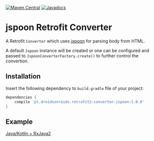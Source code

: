 [![Maven Central](https://maven-badges.herokuapp.com/maven-central/pl.droidsonroids.retrofit2/converter-jspoon/badge.svg?style=flat)](https://maven-badges.herokuapp.com/maven-central/pl.droidsonroids/jspoon)
[![Javadocs](https://javadoc.io/badge/pl.droidsonroids/jspoon.svg?color=blue)](https://javadoc.io/doc/pl.droidsonroids.retrofit2/converter-jspoon)

jspoon Retrofit Converter
===============

A Retrofit `Converter` which uses [jspoon](https://github.com/DroidsOnRoids/jspoon) for parsing body from HTML.

A default `Jspoon` instance will be created or one can be configured and passed to
`JspoonConverterFactory.create()` to further control the convertion.


Installation
--------
Insert the following dependency to `build.gradle` file of your project:
```gradle
dependencies {
    compile 'pl.droidsonroids.retrofit2:converter-jspoon:1.0.0'
}
```
Example
--------
[Java/Kotlin + RxJava2](https://github.com/DroidsOnRoids/jspoon/tree/master/advanced-example)
